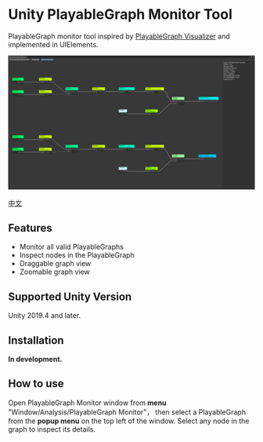 # Unity PlayableGraph Monitor Tool

PlayableGraph monitor tool inspired by [PlayableGraph Visualizer](https://github.com/Unity-Technologies/graph-visualizer) and implemented in UIElements.

![PlayableGraph Monitor](./Documents/imgs/img_sample_playablegraph_monitor.png)

[中文](./README_CN.md)

## Features

- Monitor all valid PlayableGraphs
- Inspect nodes in the PlayableGraph
- Draggable graph view
- Zoomable graph view

## Supported Unity Version

Unity 2019.4 and later.

## Installation

**In development.**

## How to use

Open PlayableGraph Monitor window from **menu** "Window/Analysis/PlayableGraph Monitor"，
then select a PlayableGraph from the **popup menu** on the top left of the window.
Select any node in the graph to inspect its details.

